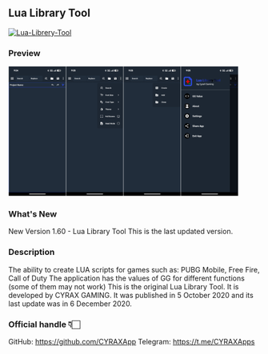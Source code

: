 ## Lua Library Tool
[![Lua-Librery-Tool](https://img.shields.io/badge/Download-Letest_Release-blue?style=for-the-badge)](https://github.com/CYRAXApps/Lua-Library-Tool/releases/tag/Lua-Library-Tool)

### Preview

<div>
<img width="460" height="260" src="Preview.jpg" alt="Preview_01" title="Preview_01">
<div></div>

### What's New 
New Version 1.60 - Lua Library Tool This is the last updated version.

### Description 
The ability to create LUA scripts for games such as: PUBG Mobile, Free Fire, Call of Duty
The application has the values of GG for different functions (some of them may not work)
This is the original Lua Library Tool. It is developed by CYRAX GAMING. It was published in 5 October 2020 and its last update was in 6 December 2020.


### Official handle 👇🏻
GitHub: https://github.com/CYRAXApp
Telegram: https://t.me/CYRAXApps
